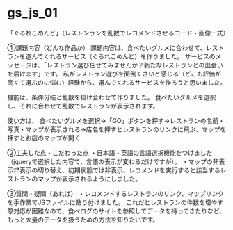 # gs_js_01
「ぐるれこめんど」（レストンランを乱数でレコメンドさせるコード・画像一式）

①課題内容（どんな作品か）
課題内容は、食べたいグルメに合わせて、レストランを選んでくれるサービス（ぐるれこめんど）を作りました。
サービスのメッセージは、「レストラン選び任せてみませんか？新たなレストランとの出会いを届けます」です。
私がレストラン選びを面倒くさいと感じる（どこも評価が高くて選ぶのに悩む）経験から、選んでくれるサービスを作ろうと思いました。

機能は、条件分岐と乱数を掛け合わせて作りました。
食べたいグルメを選択し、それに合わせて乱数でレストランが表示されます。

使い方は、
食べたいグルメを選択→「GO」ボタンを押す→レストランの名前・写真・マップが表示される→店名を押すとレストランのリンクに飛ぶ、マップを押すとお店のマップが開く

②工夫した点・こだわった点
・日本語・英語の言語選択機能をつけました（jqueryで選択した内容で、言語の表示が変わるだけですが）。
・マップの非表示⇄表示の切り替え、初期状態では非表示、レコメンドを実行すると該当するレストランのマップが表示されるようにしました。

③質問・疑問（あれば）
・レコメンドするレストランのリンク、マップリンクを手作業でJSファイルに貼り付けました。
これだとレストランの件数を増やす際対応が困難なので、食べログのサイトを参照してデータを持ってきたりなど、
もっと大量のデータを扱うための方法を知りたいです。
